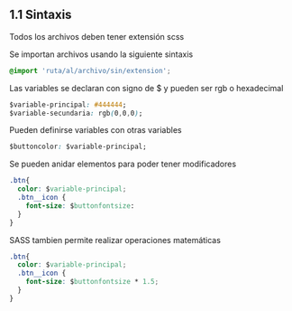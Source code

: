 ## 1.1 Sintaxis

Todos los archivos deben tener extensión scss

Se importan archivos usando la siguiente sintaxis

``` css
@import 'ruta/al/archivo/sin/extension';
```

Las variables se declaran con signo de $ y pueden ser rgb o hexadecimal

``` css
$variable-principal: #444444;
$variable-secundaria: rgb(0,0,0);
```

Pueden definirse variables con otras variables

``` css
$buttoncolor: $variable-principal;
```

Se pueden anidar elementos para poder tener modificadores

``` css
.btn{
  color: $variable-principal;
  .btn__icon {
    font-size: $buttonfontsize:
  }
}
```

SASS tambien permite realizar operaciones matemáticas

``` css
.btn{
  color: $variable-principal;
  .btn__icon {
    font-size: $buttonfontsize * 1.5;
  }
}
```

